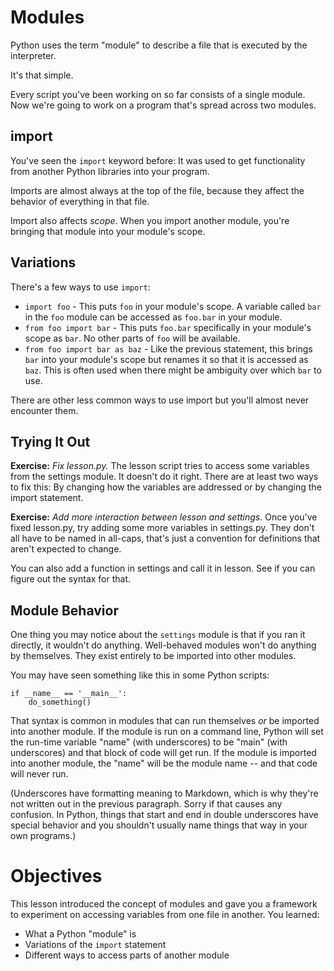 # Modules

Python uses the term "module" to describe a file that is executed by the interpreter.

It's that simple.

Every script you've been working on so far consists of a single module. Now we're going to work
on a program that's spread across two modules.

## import

You've seen the `import` keyword before: It was used to get functionality from another Python
libraries into your program.

Imports are almost always at the top of the file, because they affect the behavior of everything
in that file.

Import also affects _scope_. When you import another module, you're bringing that module into
your module's scope.

## Variations

There's a few ways to use `import`:

* `import foo` - This puts `foo` in your module's scope. A variable called `bar` in the `foo`
module can be accessed as `foo.bar` in your module.
* `from foo import bar` - This puts `foo.bar` specifically in your module's scope as `bar`. No
other parts of `foo` will be available.
* `from foo import bar as baz` - Like the previous statement, this brings `bar` into your
module's scope but renames it so that it is accessed as `baz`. This is often used when there
might be ambiguity over which `bar` to use.

There are other less common ways to use import but you'll almost never encounter them.

## Trying It Out

**Exercise:** _Fix lesson.py._ The lesson script tries to access some variables from the settings
module. It doesn't do it right. There are at least two ways to fix this: By changing how the
variables are addressed or by changing the import statement.

**Exercise:** _Add more interaction between lesson and settings._ Once you've fixed lesson.py,
try adding some more variables in settings.py. They don't all have to be named in all-caps,
that's just a convention for definitions that aren't expected to change.

You can also add a function in settings and call it in lesson. See if you can figure out the
syntax for that.

## Module Behavior

One thing you may notice about the `settings` module is that if you ran it directly, it wouldn't
do anything. Well-behaved modules won't do anything by themselves. They exist entirely to be
imported into other modules.

You may have seen something like this in some Python scripts:

    if __name__ == '__main__':
        do_something()

That syntax is common in modules that can run themselves *or* be imported into another module. If
the module is run on a command line, Python will set the run-time variable "name" (with
underscores) to be "main" (with underscores) and that block of code will get run. If the module
is imported into another module, the "name" will be the module name -- and that code will never run.

(Underscores have formatting meaning to Markdown, which is why they're not written out in
the previous paragraph. Sorry if that causes any confusion. In Python, things that start and end
in double underscores have special behavior and you shouldn't usually name things that way in your
own programs.)

# Objectives

This lesson introduced the concept of modules and gave you a framework to experiment on
accessing variables from one file in another. You learned:

* What a Python "module" is
* Variations of the `import` statement
* Different ways to access parts of another module

